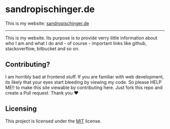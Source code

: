 # sandropischinger.de
This is my website: [sandropischinger.de](https://sandropischinger.de/)

---
This is my website. Its purpose is to provide verry little information about who I am and what I
do and - of course - important links like github, stackoverflow, bitbucket and so on.

Contributing?
---
I am horribly bad at frontend stuff. If you are familiar with web development, its likely that your eyes start bleeding
by viewing my code. So please HELP ME!! to make this site viewable by contributing here.
Just fork this repo and create a Pull request. Thank you :heart:

Licensing
---
This project is licensed under the [MIT](/LICENSE) license.
